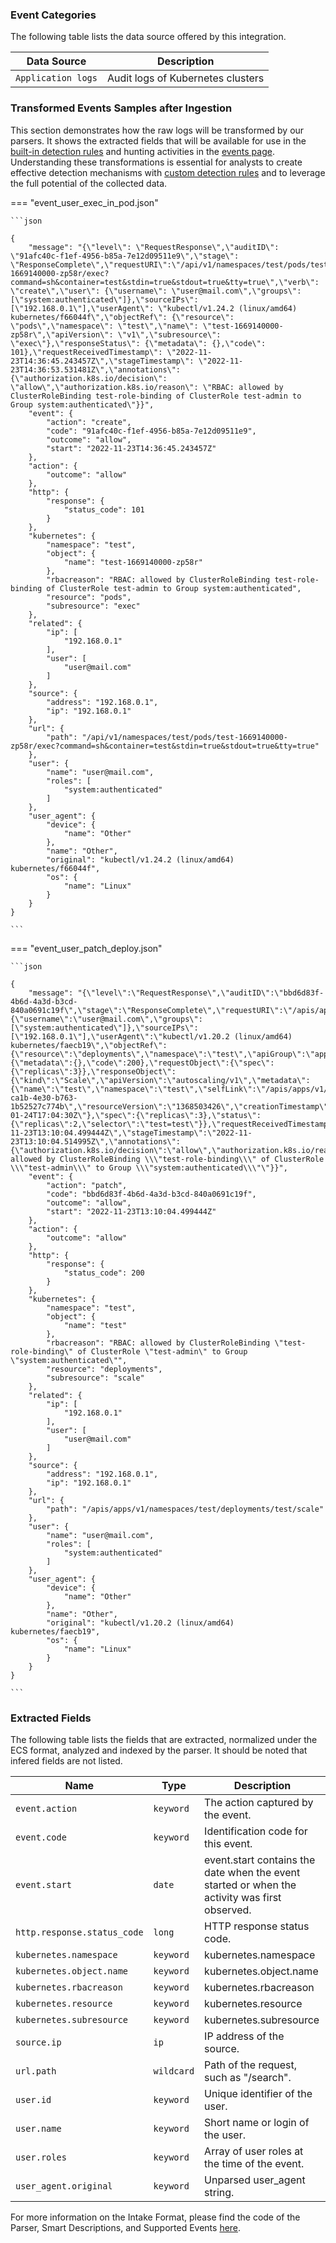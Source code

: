 
### Event Categories


The following table lists the data source offered by this integration.

| Data Source | Description                          |
| ----------- | ------------------------------------ |
| `Application logs` | Audit logs of Kubernetes clusters |








### Transformed Events Samples after Ingestion

This section demonstrates how the raw logs will be transformed by our parsers. It shows the extracted fields that will be available for use in the [built-in detection rules](/xdr/features/detect/rules_catalog.md) and hunting activities in the [events page](/xdr/features/investigate/events.md). Understanding these transformations is essential for analysts to create effective detection mechanisms with [custom detection rules](/xdr/features/detect/sigma.md) and to leverage the full potential of the collected data.

=== "event_user_exec_in_pod.json"

    ```json
	
    {
        "message": "{\"level\": \"RequestResponse\",\"auditID\": \"91afc40c-f1ef-4956-b85a-7e12d09511e9\",\"stage\": \"ResponseComplete\",\"requestURI\":\"/api/v1/namespaces/test/pods/test-1669140000-zp58r/exec?command=sh&container=test&stdin=true&stdout=true&tty=true\",\"verb\": \"create\",\"user\": {\"username\": \"user@mail.com\",\"groups\": [\"system:authenticated\"]},\"sourceIPs\": [\"192.168.0.1\"],\"userAgent\": \"kubectl/v1.24.2 (linux/amd64) kubernetes/f66044f\",\"objectRef\": {\"resource\": \"pods\",\"namespace\": \"test\",\"name\": \"test-1669140000-zp58r\",\"apiVersion\": \"v1\",\"subresource\": \"exec\"},\"responseStatus\": {\"metadata\": {},\"code\": 101},\"requestReceivedTimestamp\": \"2022-11-23T14:36:45.243457Z\",\"stageTimestamp\": \"2022-11-23T14:36:53.531481Z\",\"annotations\": {\"authorization.k8s.io/decision\": \"allow\",\"authorization.k8s.io/reason\": \"RBAC: allowed by ClusterRoleBinding test-role-binding of ClusterRole test-admin to Group system:authenticated\"}}",
        "event": {
            "action": "create",
            "code": "91afc40c-f1ef-4956-b85a-7e12d09511e9",
            "outcome": "allow",
            "start": "2022-11-23T14:36:45.243457Z"
        },
        "action": {
            "outcome": "allow"
        },
        "http": {
            "response": {
                "status_code": 101
            }
        },
        "kubernetes": {
            "namespace": "test",
            "object": {
                "name": "test-1669140000-zp58r"
            },
            "rbacreason": "RBAC: allowed by ClusterRoleBinding test-role-binding of ClusterRole test-admin to Group system:authenticated",
            "resource": "pods",
            "subresource": "exec"
        },
        "related": {
            "ip": [
                "192.168.0.1"
            ],
            "user": [
                "user@mail.com"
            ]
        },
        "source": {
            "address": "192.168.0.1",
            "ip": "192.168.0.1"
        },
        "url": {
            "path": "/api/v1/namespaces/test/pods/test-1669140000-zp58r/exec?command=sh&container=test&stdin=true&stdout=true&tty=true"
        },
        "user": {
            "name": "user@mail.com",
            "roles": [
                "system:authenticated"
            ]
        },
        "user_agent": {
            "device": {
                "name": "Other"
            },
            "name": "Other",
            "original": "kubectl/v1.24.2 (linux/amd64) kubernetes/f66044f",
            "os": {
                "name": "Linux"
            }
        }
    }
    	
	```


=== "event_user_patch_deploy.json"

    ```json
	
    {
        "message": "{\"level\":\"RequestResponse\",\"auditID\":\"bbd6d83f-4b6d-4a3d-b3cd-840a0691c19f\",\"stage\":\"ResponseComplete\",\"requestURI\":\"/apis/apps/v1/namespaces/test/deployments/test/scale\",\"verb\":\"patch\",\"user\":{\"username\":\"user@mail.com\",\"groups\":[\"system:authenticated\"]},\"sourceIPs\":[\"192.168.0.1\"],\"userAgent\":\"kubectl/v1.20.2 (linux/amd64) kubernetes/faecb19\",\"objectRef\":{\"resource\":\"deployments\",\"namespace\":\"test\",\"apiGroup\":\"apps\",\"apiVersion\":\"v1\",\"subresource\":\"scale\"},\"responseStatus\":{\"metadata\":{},\"code\":200},\"requestObject\":{\"spec\":{\"replicas\":3}},\"responseObject\":{\"kind\":\"Scale\",\"apiVersion\":\"autoscaling/v1\",\"metadata\":{\"name\":\"test\",\"namespace\":\"test\",\"selfLink\":\"/apis/apps/v1/namespaces/test/deployments/test/scale\",\"uid\":\"7e649fbd-ca1b-4e30-b763-1b52527c774b\",\"resourceVersion\":\"1368503426\",\"creationTimestamp\":\"2020-01-24T17:04:30Z\"},\"spec\":{\"replicas\":3},\"status\":{\"replicas\":2,\"selector\":\"test=test\"}},\"requestReceivedTimestamp\":\"2022-11-23T13:10:04.499444Z\",\"stageTimestamp\":\"2022-11-23T13:10:04.514995Z\",\"annotations\":{\"authorization.k8s.io/decision\":\"allow\",\"authorization.k8s.io/reason\":\"RBAC: allowed by ClusterRoleBinding \\\"test-role-binding\\\" of ClusterRole \\\"test-admin\\\" to Group \\\"system:authenticated\\\"\"}}",
        "event": {
            "action": "patch",
            "code": "bbd6d83f-4b6d-4a3d-b3cd-840a0691c19f",
            "outcome": "allow",
            "start": "2022-11-23T13:10:04.499444Z"
        },
        "action": {
            "outcome": "allow"
        },
        "http": {
            "response": {
                "status_code": 200
            }
        },
        "kubernetes": {
            "namespace": "test",
            "object": {
                "name": "test"
            },
            "rbacreason": "RBAC: allowed by ClusterRoleBinding \"test-role-binding\" of ClusterRole \"test-admin\" to Group \"system:authenticated\"",
            "resource": "deployments",
            "subresource": "scale"
        },
        "related": {
            "ip": [
                "192.168.0.1"
            ],
            "user": [
                "user@mail.com"
            ]
        },
        "source": {
            "address": "192.168.0.1",
            "ip": "192.168.0.1"
        },
        "url": {
            "path": "/apis/apps/v1/namespaces/test/deployments/test/scale"
        },
        "user": {
            "name": "user@mail.com",
            "roles": [
                "system:authenticated"
            ]
        },
        "user_agent": {
            "device": {
                "name": "Other"
            },
            "name": "Other",
            "original": "kubectl/v1.20.2 (linux/amd64) kubernetes/faecb19",
            "os": {
                "name": "Linux"
            }
        }
    }
    	
	```





### Extracted Fields

The following table lists the fields that are extracted, normalized under the ECS format, analyzed and indexed by the parser. It should be noted that infered fields are not listed.

| Name | Type | Description                |
| ---- | ---- | ---------------------------|
|`event.action` | `keyword` | The action captured by the event. |
|`event.code` | `keyword` | Identification code for this event. |
|`event.start` | `date` | event.start contains the date when the event started or when the activity was first observed. |
|`http.response.status_code` | `long` | HTTP response status code. |
|`kubernetes.namespace` | `keyword` | kubernetes.namespace |
|`kubernetes.object.name` | `keyword` | kubernetes.object.name |
|`kubernetes.rbacreason` | `keyword` | kubernetes.rbacreason |
|`kubernetes.resource` | `keyword` | kubernetes.resource |
|`kubernetes.subresource` | `keyword` | kubernetes.subresource |
|`source.ip` | `ip` | IP address of the source. |
|`url.path` | `wildcard` | Path of the request, such as "/search". |
|`user.id` | `keyword` | Unique identifier of the user. |
|`user.name` | `keyword` | Short name or login of the user. |
|`user.roles` | `keyword` | Array of user roles at the time of the event. |
|`user_agent.original` | `keyword` | Unparsed user_agent string. |



For more information on the Intake Format, please find the code of the Parser, Smart Descriptions, and Supported Events [here](https://github.com/SEKOIA-IO/intake-formats/tree/main/Kubernetes/audit-log).